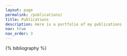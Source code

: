 ```yaml
---
layout: page
permalink: /publications/
title: Publications
description: Here is a portfolio of my publications
nav: true
nav_order: 3
---
```


<!-- _pages/publications.md -->
<div class="publications">

{% bibliography %}

</div>
